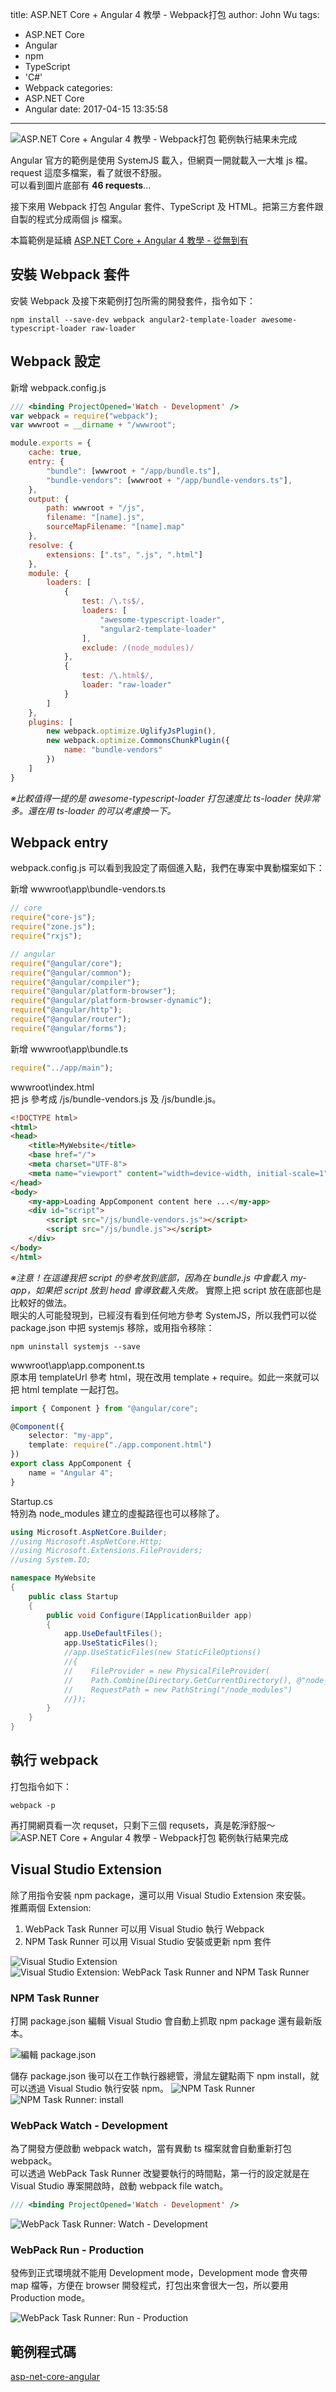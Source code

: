 title: ASP.NET Core + Angular 4 教學 - Webpack打包
author: John Wu
tags:
  - ASP.NET Core
  - Angular
  - npm
  - TypeScript
  - 'C#'
  - Webpack
categories:
  - ASP.NET Core
  - Angular
date: 2017-04-15 13:35:58
---
![ASP.NET Core + Angular 4 教學 - Webpack打包 範例執行結果未完成](/images/pasted-46.png)

Angular 官方的範例是使用 SystemJS 載入，但網頁一開就載入一大堆 js 檔。request 這麼多檔案，看了就很不舒服。  
可以看到圖片底部有 **46 requests**...  

接下來用 Webpack 打包 Angular 套件、TypeScript 及 HTML。把第三方套件跟自製的程式分成兩個 js 檔案。  

<!-- more -->

本篇範例是延續 [ASP.NET Core + Angular 4 教學 - 從無到有](/article/asp-net-core-angular-4-教學-從無到有.html)  

## 安裝 Webpack 套件

安裝 Webpack 及接下來範例打包所需的開發套件，指令如下：
``` batch
npm install --save-dev webpack angular2-template-loader awesome-typescript-loader raw-loader
```

## Webpack 設定

新增 webpack.config.js
```js
/// <binding ProjectOpened='Watch - Development' />
var webpack = require("webpack");
var wwwroot = __dirname + "/wwwroot";

module.exports = {
    cache: true,
    entry: {
        "bundle": [wwwroot + "/app/bundle.ts"],
        "bundle-vendors": [wwwroot + "/app/bundle-vendors.ts"],
    },
    output: {
        path: wwwroot + "/js",
        filename: "[name].js",
        sourceMapFilename: "[name].map"
    },
    resolve: {
        extensions: [".ts", ".js", ".html"]
    },
    module: {
        loaders: [
            {
                test: /\.ts$/,
                loaders: [
                    "awesome-typescript-loader",
                    "angular2-template-loader"
                ],
                exclude: /(node_modules)/
            },
            {
                test: /\.html$/,
                loader: "raw-loader"
            }
        ]
    },
    plugins: [
        new webpack.optimize.UglifyJsPlugin(),
        new webpack.optimize.CommonsChunkPlugin({
            name: "bundle-vendors"
        })
    ]
}
```

*※比較值得一提的是 awesome-typescript-loader 打包速度比 ts-loader 快非常多。還在用 ts-loader 的可以考慮換一下。*

## Webpack entry

webpack.config.js 可以看到我設定了兩個進入點，我們在專案中異動檔案如下：  

新增 wwwroot\app\bundle-vendors.ts
```js
// core
require("core-js");
require("zone.js");
require("rxjs");

// angular
require("@angular/core");
require("@angular/common");
require("@angular/compiler");
require("@angular/platform-browser");
require("@angular/platform-browser-dynamic");
require("@angular/http");
require("@angular/router");
require("@angular/forms");
```

新增 wwwroot\app\bundle.ts
```js
require("../app/main");
```

wwwroot\index.html  
把 js 參考成 /js/bundle-vendors.js 及 /js/bundle.js。
```html
<!DOCTYPE html>
<html>
<head>
    <title>MyWebsite</title>
    <base href="/">
    <meta charset="UTF-8">
    <meta name="viewport" content="width=device-width, initial-scale=1">
</head>
<body>
    <my-app>Loading AppComponent content here ...</my-app>
    <div id="script">
        <script src="/js/bundle-vendors.js"></script>
        <script src="/js/bundle.js"></script>
    </div>
</body>
</html>
```
*※注意！在這邊我把 script 的參考放到底部，因為在 bundle.js 中會載入 my-app，如果把 script 放到 head 會導致載入失敗。*
實際上把 script 放在底部也是比較好的做法。  
眼尖的人可能發現到，已經沒有看到任何地方參考 SystemJS，所以我們可以從 package.json 中把 systemjs 移除，或用指令移除：
```batch
npm uninstall systemjs --save
```

wwwroot\app\app.component.ts  
原本用 templateUrl 參考 html，現在改用 template + require。如此一來就可以把 html template 一起打包。
``` ts
import { Component } from "@angular/core";

@Component({
    selector: "my-app",
    template: require("./app.component.html")
})
export class AppComponent {
    name = "Angular 4";
}
```

Startup.cs  
特別為 node_modules 建立的虛擬路徑也可以移除了。
``` cs
using Microsoft.AspNetCore.Builder;
//using Microsoft.AspNetCore.Http;
//using Microsoft.Extensions.FileProviders;
//using System.IO;

namespace MyWebsite
{
    public class Startup
    {
        public void Configure(IApplicationBuilder app)
        {
            app.UseDefaultFiles();
            app.UseStaticFiles();
            //app.UseStaticFiles(new StaticFileOptions()
            //{
            //    FileProvider = new PhysicalFileProvider(
            //    Path.Combine(Directory.GetCurrentDirectory(), @"node_modules")),
            //    RequestPath = new PathString("/node_modules")
            //});
        }
    }
}
```

## 執行 webpack

打包指令如下：
```batch
webpack -p
```

再打開網頁看一次 requset，只剩下三個 requsets，真是乾淨舒服～
![ASP.NET Core + Angular 4 教學 - Webpack打包 範例執行結果完成](/images/pasted-53.png)

## Visual Studio Extension

除了用指令安裝 npm package，還可以用 Visual Studio Extension 來安裝。  
推薦兩個 Extension:
1. WebPack Task Runner 可以用 Visual Studio 執行 Webpack
2. NPM Task Runner 可以用 Visual Studio 安裝或更新 npm 套件

![Visual Studio Extension](/images/pasted-52.png)
![Visual Studio Extension: WebPack Task Runner and NPM Task Runner](/images/pasted-47.png)

### NPM Task Runner

打開 package.json 編輯 Visual Studio 會自動上抓取 npm package 還有最新版本。

![編輯 package.json](/images/pasted-49.png)

儲存 package.json 後可以在工作執行器總管，滑鼠左鍵點兩下 npm install，就可以透過 Visual Studio 執行安裝 npm。
![NPM Task Runner](/images/pasted-50.png)
![NPM Task Runner: install](/images/pasted-51.png)

### WebPack Watch - Development

為了開發方便啟動 webpack watch，當有異動 ts 檔案就會自動重新打包 webpack。  
可以透過 WebPack Task Runner 改變要執行的時間點，第一行的設定就是在 Visual Studio 專案開啟時，啟動 webpack file watch。
```js
/// <binding ProjectOpened='Watch - Development' />
```
![WebPack Task Runner: Watch - Development](/images/pasted-54.png)


### WebPack Run - Production

發佈到正式環境就不能用 Development mode，Development mode 會夾帶 map 檔等，方便在 browser 開發程式，打包出來會很大一包，所以要用 Production mode。

![WebPack Task Runner: Run - Production](/images/pasted-54.png)

## 範例程式碼

[asp-net-core-angular](https://github.com/johnwu1114/asp-net-core-angular)
